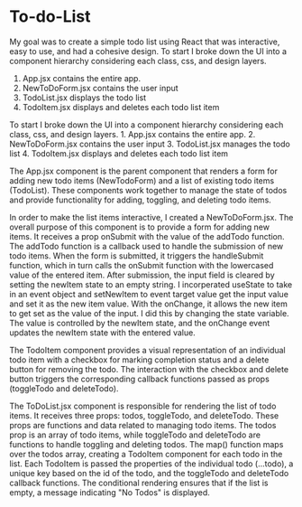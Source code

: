 # To-do-List
My goal was to create a simple todo list using React that was interactive, easy to use, and had a cohesive design.
To start I broke down the UI into a component hierarchy considering each class, css, and design layers. 
1. App.jsx contains the entire app.
2. NewToDoForm.jsx contains the user input
3. TodoList.jsx displays the todo list
4. TodoItem.jsx displays and deletes each todo list item

To start I broke down the UI into a component hierarchy considering each class, css, and design layers. 1. App.jsx contains the entire app. 2. NewToDoForm.jsx contains the user input 3. TodoList.jsx manages the todo list 4. TodoItem.jsx displays and deletes each todo list item
<br />

The App.jsx component is the parent component that renders a form for adding new todo items (NewTodoForm) and a list of existing todo items (TodoList). These components work together to manage the state of todos and provide functionality for adding, toggling, and deleting todo items.
<br />

In order to make the list items interactive, I created a NewToDoForm.jsx. The overall purpose of this component is to provide a form for adding new items. It receives a prop onSubmit with the value of the addTodo function. The addTodo function is a callback used to handle the submission of new todo items. When the form is submitted, it triggers the handleSubmit function, which in turn calls the onSubmit function with the lowercased value of the entered item. After submission, the input field is cleared by setting the newItem state to an empty string. I incorperated useState to take in an event object and setNewItem to event target value get the input value and set it as the new item value. With the onChange, it allows the new item to get set as the value of the input. I did this by changing the state variable. The value is controlled by the newItem state, and the onChange event updates the newItem state with the entered value.
<br />

The TodoItem component provides a visual representation of an individual todo item with a checkbox for marking completion status and a delete button for removing the todo. The interaction with the checkbox and delete button triggers the corresponding callback functions passed as props (toggleTodo and deleteTodo). 
<br />

The ToDoList.jsx  component is responsible for rendering the list of todo items. It receives three props: todos, toggleTodo, and deleteTodo. These props are functions and data related to managing todo items. The todos prop is an array of todo items, while toggleTodo and deleteTodo are functions to handle toggling and deleting todos. The map() function maps over the todos array, creating a TodoItem component for each todo in the list. Each TodoItem is passed the properties of the individual todo (...todo), a unique key based on the id of the todo, and the toggleTodo and deleteTodo callback functions. The conditional rendering ensures that if the list is empty, a message indicating "No Todos" is displayed.
